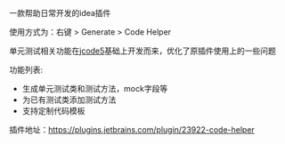 <p>一款帮助日常开发的idea插件</p>

<p>使用方式为：右键 > Generate > Code Helper</p>
<p>单元测试相关功能在<a href="https://plugins.jetbrains.com/plugin/18420-jcode5">jcode5</a>基础上开发而来，优化了原插件使用上的一些问题</p>
<p>功能列表:
<ul>
    <li>生成单元测试类和测试方法，mock字段等</li>
    <li>为已有测试类添加测试方法</li>
    <li>支持定制代码模板</li>
</ul>

插件地址：https://plugins.jetbrains.com/plugin/23922-code-helper